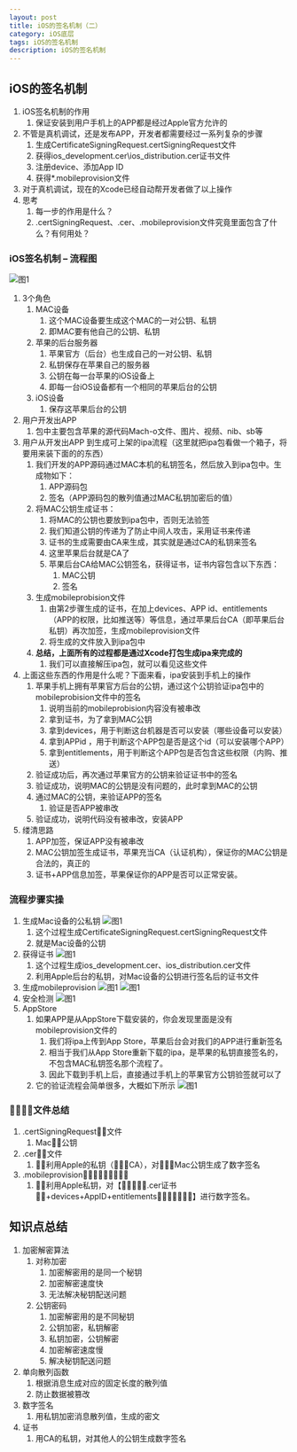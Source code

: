 ```yaml
---
layout: post
title: iOS的签名机制（二）
category: iOS底层
tags: iOS的签名机制
description: iOS的签名机制
---
```


## iOS的签名机制
1. iOS签名机制的作用
    1. 保证安装到用户手机上的APP都是经过Apple官方允许的
2. 不管是真机调试，还是发布APP，开发者都需要经过一系列复杂的步骤
    1. 生成CertificateSigningRequest.certSigningRequest文件
    2. 获得ios_development.cer\ios_distribution.cer证书文件
    3. 注册device、添加App ID
    4. 获得*.mobileprovision文件
3. 对于真机调试，现在的Xcode已经自动帮开发者做了以上操作
4. 思考
    1. 每一步的作用是什么？
    2. .certSigningRequest、.cer、.mobileprovision文件究竟里面包含了什么？有何用处？

### iOS签名机制 – 流程图 
![图1](https://raw.githubusercontent.com/zhoghua123/imgsBed/master/qianming27.png) 

1. 3个角色
    1. MAC设备
        1. 这个MAC设备要生成这个MAC的一对公钥、私钥
        2. 即MAC要有他自己的公钥、私钥
    2. 苹果的后台服务器
        1. 苹果官方（后台）也生成自己的一对公钥、私钥
        2. 私钥保存在苹果自己的服务器
        3. 公钥在每一台苹果的iOS设备上
        4. 即每一台iOS设备都有一个相同的苹果后台的公钥
    3. iOS设备
        1. 保存这苹果后台的公钥
2. 用户开发出APP
    1. 包中主要包含苹果的源代码Mach-o文件、图片、视频、nib、sb等
3. 用户从开发出APP 到生成可上架的ipa流程（这里就把ipa包看做一个箱子，将要用来装下面的的东西）
    1. 我们开发的APP源码通过MAC本机的私钥签名，然后放入到ipa包中。生成物如下：
        1. APP源码包
        2. 签名（APP源码包的散列值通过MAC私钥加密后的值）
    2. 将MAC公钥生成证书：
        1. 将MAC的公钥也要放到ipa包中，否则无法验签
        2. 我们知道公钥的传递为了防止中间人攻击，采用证书来传递
        3. 证书的生成需要由CA来生成，其实就是通过CA的私钥来签名
        4. 这里苹果后台就是CA了
        5. 苹果后台CA给MAC公钥签名，获得证书，证书内容包含以下东西：
            1. MAC公钥
            2. 签名
    3. 生成mobileprobision文件
        1. 由第2步骤生成的证书，在加上devices、APP id、entitlements（APP的权限，比如推送等）等信息，通过苹果后台CA（即苹果后台私钥）再次加签，生成mobileprovision文件
        2. 将生成的文件放入到ipa包中
    4. **总结，上面所有的过程都是通过Xcode打包生成ipa来完成的**
        1. 我们可以直接解压ipa包，就可以看见这些文件
4. 上面这些东西的作用是什么呢？下面来看，ipa安装到手机上的操作
    1. 苹果手机上拥有苹果官方后台的公钥，通过这个公钥验证ipa包中的mobileprobision文件中的签名
        1. 说明当前的mobileprobision内容没有被串改
        2. 拿到证书，为了拿到MAC公钥
        3. 拿到devices，用于判断这台机器是否可以安装（哪些设备可以安装）
        4. 拿到APPid ，用于判断这个APP包是否是这个id（可以安装哪个APP）
        5. 拿到entitlements，用于判断这个APP包是否包含这些权限（内购、推送）
    2. 验证成功后，再次通过苹果官方的公钥来验证证书中的签名
    3. 验证成功，说明MAC的公钥是没有问题的，此时拿到MAC的公钥
    4. 通过MAC的公钥，来验证APP的签名
        1. 验证是否APP被串改
    5. 验证成功，说明代码没有被串改，安装APP
5. 缕清思路
    1. APP加签，保证APP没有被串改
    2. MAC公钥加签生成证书，苹果充当CA（认证机构），保证你的MAC公钥是合法的，真正的
    3. 证书+APP信息加签，苹果保证你的APP是否可以正常安装。

### 流程步骤实操
1. 生成Mac设备的公私钥 
    ![图1](https://raw.githubusercontent.com/zhoghua123/imgsBed/master/qianming28.png) 
    1. 这个过程生成CertificateSigningRequest.certSigningRequest文件
    2. 就是Mac设备的公钥
2. 获得证书 
    ![图1](https://raw.githubusercontent.com/zhoghua123/imgsBed/master/qianming29.png) 
    1. 这个过程生成ios_development.cer、ios_distribution.cer文件
    2. 利用Apple后台的私钥，对Mac设备的公钥进行签名后的证书文件
3. 生成mobileprovision 
    ![图1](https://raw.githubusercontent.com/zhoghua123/imgsBed/master/qianming30.png) 
    ![图1](https://raw.githubusercontent.com/zhoghua123/imgsBed/master/qianming31.png) 
4. 安全检测 
    ![图1](https://raw.githubusercontent.com/zhoghua123/imgsBed/master/qianming32.png) 
5. AppStore 
    1. 如果APP是从AppStore下载安装的，你会发现里面是没有mobileprovision文件的
        1. 我们将ipa上传到App Store，苹果后台会对我们的APP进行重新签名
        2. 相当于我们从App Store重新下载的ipa，是苹果的私钥直接签名的，不包含MAC私钥签名那个流程了。
        3. 因此下载到手机上后，直接通过手机上的苹果官方公钥验签就可以了
    2. 它的验证流程会简单很多，大概如下所示 
        ![图1](https://raw.githubusercontent.com/zhoghua123/imgsBed/master/qianming33.png) 

### 􏰀􏰁􏰂􏰃文件总结
1. .certSigningRequest􏰀􏰁文件
    1. Mac􏰄􏰅公钥
2. .cer􏰀􏰁文件
    1. 􏰆􏰇利用Apple的私钥（􏰈􏰅􏰉CA），对􏰊􏰋􏰌Mac公钥生成了数字签名
3. .mobileprovision􏰄􏰅􏰍􏰎􏰏􏰐􏰑􏰒􏰓
    1. 􏰆􏰇利用Apple私钥，对【􏰈􏰅􏰋􏰌􏰔.cer证书􏰕􏰖+devices+AppID+entitlements􏰗􏰘􏰙􏰐􏰑􏰒􏰓】进行数字签名。

## 知识点总结
1. 加密解密算法
    1. 对称加密
        1. 加密解密用的是同一个秘钥
        2. 加密解密速度快
        3. 无法解决秘钥配送问题
    2. 公钥密码
        1. 加密解密用的是不同秘钥
        2. 公钥加密，私钥解密
        3. 私钥加密，公钥解密
        4. 加密解密速度慢
        5. 解决秘钥配送问题
2. 单向散列函数
    1. 根据消息生成对应的固定长度的散列值
    2. 防止数据被篡改
3. 数字签名
    1. 用私钥加密消息散列值，生成的密文
4. 证书
    1. 用CA的私钥，对其他人的公钥生成数字签名


